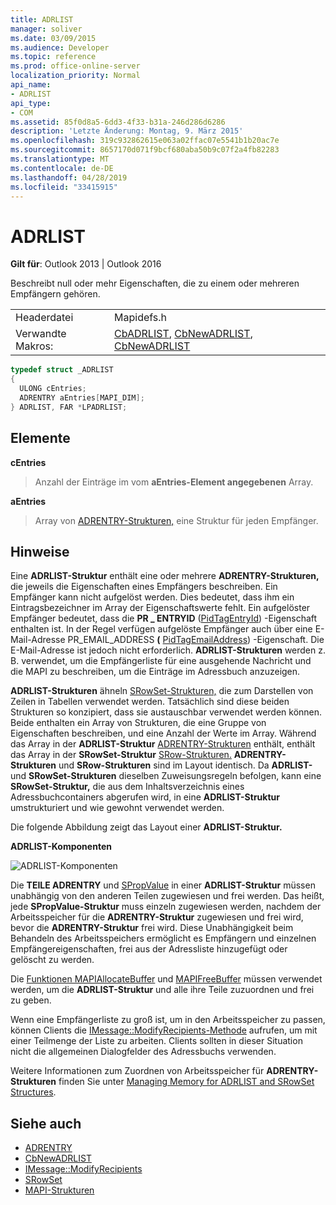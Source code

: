 ```yaml
---
title: ADRLIST
manager: soliver
ms.date: 03/09/2015
ms.audience: Developer
ms.topic: reference
ms.prod: office-online-server
localization_priority: Normal
api_name:
- ADRLIST
api_type:
- COM
ms.assetid: 85f0d8a5-6dd3-4f33-b31a-246d286d6286
description: 'Letzte Änderung: Montag, 9. März 2015'
ms.openlocfilehash: 319c932862615e063a02ffac07e5541b1b20ac7e
ms.sourcegitcommit: 8657170d071f9bcf680aba50b9c07f2a4fb82283
ms.translationtype: MT
ms.contentlocale: de-DE
ms.lasthandoff: 04/28/2019
ms.locfileid: "33415915"
---
```

# <a name="adrlist"></a>ADRLIST

**Gilt für**: Outlook 2013 | Outlook 2016 
  
Beschreibt null oder mehr Eigenschaften, die zu einem oder mehreren Empfängern gehören. 
  
|||
|:-----|:-----|
|Headerdatei  <br/> |Mapidefs.h  <br/> |
|Verwandte Makros:  <br/> |[CbADRLIST](cbadrlist.md), [CbNewADRLIST](cbnewadrlist.md), [CbNewADRLIST](cbnewadrlist.md) <br/> |
   
```cpp
typedef struct _ADRLIST
{
  ULONG cEntries;
  ADRENTRY aEntries[MAPI_DIM];
} ADRLIST, FAR *LPADRLIST;

```

## <a name="members"></a>Elemente

**cEntries**
  
> Anzahl der Einträge im vom **aEntries-Element angegebenen** Array. 
    
**aEntries**
  
> Array von [ADRENTRY-Strukturen,](adrentry.md) eine Struktur für jeden Empfänger. 
    
## <a name="remarks"></a>Hinweise

Eine **ADRLIST-Struktur** enthält eine oder mehrere **ADRENTRY-Strukturen,** die jeweils die Eigenschaften eines Empfängers beschreiben. Ein Empfänger kann nicht aufgelöst werden. Dies bedeutet, dass ihm ein Eintragsbezeichner im Array der Eigenschaftswerte fehlt. Ein aufgelöster Empfänger bedeutet, dass die **PR \_ ENTRYID** ([PidTagEntryId](pidtagentryid-canonical-property.md)) -Eigenschaft enthalten ist. In der Regel verfügen aufgelöste Empfänger auch über eine E-Mail-Adresse PR_EMAIL_ADDRESS **(** [PidTagEmailAddress](pidtagemailaddress-canonical-property.md)) -Eigenschaft. Die E-Mail-Adresse ist jedoch nicht erforderlich. **ADRLIST-Strukturen** werden z. B. verwendet, um die Empfängerliste für eine ausgehende Nachricht und die MAPI zu beschreiben, um die Einträge im Adressbuch anzuzeigen. 
  
**ADRLIST-Strukturen** ähneln [SRowSet-Strukturen,](srowset.md) die zum Darstellen von Zeilen in Tabellen verwendet werden. Tatsächlich sind diese beiden Strukturen so konzipiert, dass sie austauschbar verwendet werden können. Beide enthalten ein Array von Strukturen, die eine Gruppe von Eigenschaften beschreiben, und eine Anzahl der Werte im Array. Während das Array in der **ADRLIST-Struktur** [ADRENTRY-Strukturen](adrentry.md) enthält, enthält das Array in der **SRowSet-Struktur** [SRow-Strukturen.](srow.md) **ADRENTRY-Strukturen** und **SRow-Strukturen** sind im Layout identisch. Da **ADRLIST-** und **SRowSet-Strukturen** dieselben Zuweisungsregeln befolgen, kann eine **SRowSet-Struktur,** die aus dem Inhaltsverzeichnis eines Adressbuchcontainers abgerufen wird, in eine **ADRLIST-Struktur** umstrukturiert und wie gewohnt verwendet werden. 
  
Die folgende Abbildung zeigt das Layout einer **ADRLIST-Struktur.** 
  
**ADRLIST-Komponenten**
  
![ADRLIST-Komponenten](media/amapi_18.gif "ADRLIST-Komponenten")
  
Die **TEILE ADRENTRY** und [SPropValue](spropvalue.md) in einer **ADRLIST-Struktur** müssen unabhängig von den anderen Teilen zugewiesen und frei werden. Das heißt, jede **SPropValue-Struktur** muss einzeln zugewiesen werden, nachdem der Arbeitsspeicher für die **ADRENTRY-Struktur** zugewiesen und frei wird, bevor die **ADRENTRY-Struktur** frei wird. Diese Unabhängigkeit beim Behandeln des Arbeitsspeichers ermöglicht es Empfängern und einzelnen Empfängereigenschaften, frei aus der Adressliste hinzugefügt oder gelöscht zu werden. 
  
Die [Funktionen MAPIAllocateBuffer](mapiallocatebuffer.md) und [MAPIFreeBuffer](mapifreebuffer.md) müssen verwendet werden, um die **ADRLIST-Struktur** und alle ihre Teile zuzuordnen und frei zu geben. 
  
Wenn eine Empfängerliste zu groß ist, um in den Arbeitsspeicher zu passen, können Clients die [IMessage::ModifyRecipients-Methode](imessage-modifyrecipients.md) aufrufen, um mit einer Teilmenge der Liste zu arbeiten. Clients sollten in dieser Situation nicht die allgemeinen Dialogfelder des Adressbuchs verwenden. 
  
Weitere Informationen zum Zuordnen von Arbeitsspeicher für **ADRENTRY-Strukturen** finden Sie unter [Managing Memory for ADRLIST and SRowSet Structures](managing-memory-for-adrlist-and-srowset-structures.md). 
  
## <a name="see-also"></a>Siehe auch

- [ADRENTRY](adrentry.md)  
- [CbNewADRLIST](cbnewadrlist.md) 
- [IMessage::ModifyRecipients](imessage-modifyrecipients.md) 
- [SRowSet](srowset.md)
- [MAPI-Strukturen](mapi-structures.md)


